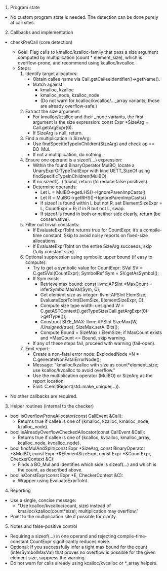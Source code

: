 1) Program state
- No custom program state is needed. The detection can be done purely at call sites.

2) Callbacks and implementation

- checkPreCall (core detection)
  - Goal: Flag calls to kmalloc/kzalloc-family that pass a size argument computed by multiplication (count * element_size), which is overflow-prone, and recommend using kcalloc/kvcalloc.
  - Steps:
    1) Identify target allocators:
       - Obtain callee name via Call.getCalleeIdentifier()->getName().
       - Match against:
         - kmalloc, kzalloc
         - kmalloc_node, kzalloc_node
         - (Do not warn for kcalloc/kvcalloc/…_array variants; those are already overflow-safe.)
    2) Extract the size argument:
       - For kmalloc/kzalloc and their _node variants, the first argument is the size expression: const Expr *SizeArg = Call.getArgExpr(0).
       - If SizeArg is null, return.
    3) Find a multiplication in SizeArg:
       - Use findSpecificTypeInChildren<BinaryOperator>(SizeArg) and check op == BO_Mul.
       - If not a multiplication, do nothing.
    4) Ensure one operand is a sizeof(...) expression:
       - Within the found BinaryOperator MulBO, locate a UnaryExprOrTypeTraitExpr with kind UETT_SizeOf using findSpecificTypeInChildren<UnaryExprOrTypeTraitExpr>(MulBO).
       - If no sizeof(...) found, return (to reduce false positives).
       - Determine operands:
         - Let L = MulBO->getLHS()->IgnoreParenImpCasts()
         - Let R = MulBO->getRHS()->IgnoreParenImpCasts()
         - If sizeof is found within L but not R, set ElementSizeExpr = L, CountExpr = R; if in R but not L, swap.
         - If sizeof is found in both or neither side clearly, return (be conservative).
    5) Filter out trivial constants:
       - If EvaluateExprToInt returns true for CountExpr, it’s a compile-time constant. Skip to avoid noisy reports on fixed-size allocations.
       - If EvaluateExprToInt on the entire SizeArg succeeds, skip (fully constant size).
    6) Optional suppression using symbolic upper bound (if easy to compute):
       - Try to get a symbolic value for CountExpr: SVal SV = C.getSVal(CountExpr); SymbolRef Sym = SV.getAsSymbol();
       - If Sym exists:
         - Retrieve max bound: const llvm::APSInt *MaxCount = inferSymbolMaxVal(Sym, C);
         - Get element size as integer: llvm::APSInt ElemSize; EvaluateExprToInt(ElemSize, ElementSizeExpr, C).
         - Compute size type width: unsigned W = C.getASTContext().getTypeSize(Call.getArgExpr(0)->getType());
         - Construct SIZE_MAX: llvm::APSInt SizeMax(W, /*Unsigned*/true); SizeMax.setAllBits();
         - Compute Bound = SizeMax / ElemSize; if MaxCount exists and *MaxCount <= Bound, skip warning.
       - If any of these steps fail, proceed with warning (fail-open).
    7) Emit report:
       - Create a non-fatal error node: ExplodedNode *N = C.generateNonFatalErrorNode();
       - Message: "kmalloc/kzalloc with size as count*element_size; use kcalloc/kvcalloc to avoid overflow."
       - Use the multiplication operator (MulBO) or SizeArg as the report location.
       - Emit: C.emitReport(std::make_unique<PathSensitiveBugReport>(...)).

- No other callbacks are required.

3) Helper routines (internal to the checker)
- bool isOverflowProneAllocator(const CallEvent &Call):
  - Returns true if callee is one of {kmalloc, kzalloc, kmalloc_node, kzalloc_node}.
- bool isAlreadyOverflowCheckedAllocator(const CallEvent &Call):
  - Returns true if callee is one of {kcalloc, kvcalloc, kmalloc_array, kcalloc_node, kvcalloc_node}.
- bool findMulAndSplit(const Expr *SizeArg, const BinaryOperator *&MulBO, const Expr *&ElementSizeExpr, const Expr *&CountExpr, CheckerContext &C):
  - Finds a BO_Mul and identifies which side is sizeof(...) and which is the count, as described above.
- bool isConstExpr(const Expr *E, CheckerContext &C):
  - Wrapper using EvaluateExprToInt.

4) Reporting
- Use a single, concise message:
  - "Use kcalloc/kvcalloc(count, size) instead of kmalloc/kzalloc(count*size); multiplication may overflow."
- Point to the multiplication site if possible for clarity.

5) Notes and false-positive control
- Requiring a sizeof(...) in one operand and rejecting compile-time-constant CountExpr significantly reduces noise.
- Optional: If you successfully infer a tight max bound for the count (inferSymbolMaxVal) that proves no overflow is possible for the given element size, suppress the warning.
- Do not warn for calls already using kcalloc/kvcalloc or *_array helpers.
